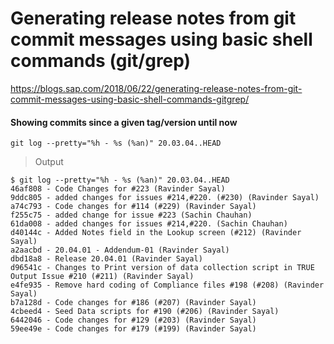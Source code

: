# Generating release notes from git commit messages using basic shell commands (git/grep)

https://blogs.sap.com/2018/06/22/generating-release-notes-from-git-commit-messages-using-basic-shell-commands-gitgrep/


#### Showing commits since a given tag/version until now

` git log --pretty="%h - %s (%an)" 20.03.04..HEAD `

> Output
```
$ git log --pretty="%h - %s (%an)" 20.03.04..HEAD
46af808 - Code Changes for #223 (Ravinder Sayal)
9ddc805 - added changes for issues #214,#220. (#230) (Ravinder Sayal)
a74c793 - Code changes for #114 (#229) (Ravinder Sayal)
f255c75 - added change for issue #223 (Sachin Chauhan)
61da008 - added changes for issues #214,#220. (Sachin Chauhan)
d40144c - Added Notes field in the Lookup screen (#212) (Ravinder Sayal)
a2aacbd - 20.04.01 - Addendum-01 (Ravinder Sayal)
dbd18a8 - Release 20.04.01 (Ravinder Sayal)
d96541c - Changes to Print version of data collection script in TRUE Output Issue #210 (#211) (Ravinder Sayal)
e4fe935 - Remove hard coding of Compliance files #198 (#208) (Ravinder Sayal)
b7a128d - Code changes for #186 (#207) (Ravinder Sayal)
4cbeed4 - Seed Data scripts for #190 (#206) (Ravinder Sayal)
6442046 - Code changes for #129 (#203) (Ravinder Sayal)
59ee49e - Code changes for #179 (#199) (Ravinder Sayal)
```
